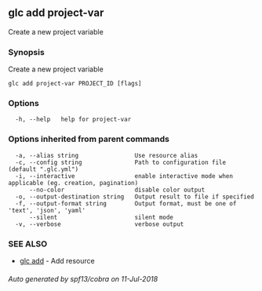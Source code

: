 ## glc add project-var

Create a new project variable

### Synopsis

Create a new project variable

```
glc add project-var PROJECT_ID [flags]
```

### Options

```
  -h, --help   help for project-var
```

### Options inherited from parent commands

```
  -a, --alias string                Use resource alias
  -c, --config string               Path to configuration file (default ".glc.yml")
  -i, --interactive                 enable interactive mode when applicable (eg. creation, pagination)
      --no-color                    disable color output
  -o, --output-destination string   Output result to file if specified
  -f, --output-format string        Output format, must be one of 'text', 'json', 'yaml'
      --silent                      silent mode
  -v, --verbose                     verbose output
```

### SEE ALSO

* [glc add](glc_add.md)	 - Add resource

###### Auto generated by spf13/cobra on 11-Jul-2018
